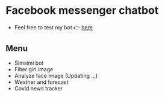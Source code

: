 # Facebook messenger chatbot
- Feel free to test my bot :point_right: [here](https://www.facebook.com/Tom-b%C3%A1n-b%C3%A1o-108418618165053)

## Menu
- Simsimi bot
- Filter girl image
- Analyze face image (Updating ...)
- Weather and forecast
- Covid news tracker